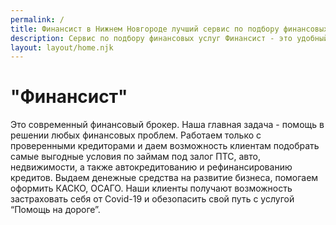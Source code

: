 ```yaml
---
permalink: /
title: Финансист в Нижнем Новгороде лучший сервис по подбору финансовых услуг
description: Сервис по подбору финансовых услуг Финансист - это удобный способ получить выгодные условия в кратчайшие сроки
layout: layout/home.njk
---
```


# "Финансист"

Это современный финансовый брокер. Наша главная задача - помощь в решении любых финансовых проблем. Работаем только с проверенными кредиторами и даем возможность клиентам подобрать самые выгодные условия по займам под залог ПТС, авто, недвижимости, а также автокредитованию и рефинансированию кредитов. Выдаем денежные средства на развитие бизнеса, помогаем оформить КАСКО, ОСАГО. Наши клиенты получают возможность застраховать себя от Covid-19 и обезопасить свой путь с услугой “Помощь на дороге”.
